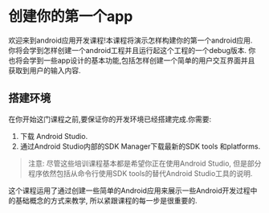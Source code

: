 # 创建你的第一个app

欢迎来到android应用开发课程!本课程将演示怎样构建你的第一个android应用.
你将会学到怎样创建一个android工程并且运行起这个工程的一个debug版本.
你也将会学到一些app设计的基本功能,包括怎样创建一个简单的用户交互界面并且获取到用户的输入内容.

## 搭建环境

在你开始这门课程之前,要保证你的开发环境已经搭建完成.你需要:
  1. 下载 Android Studio.
  2. 通过Android Studio内部的SDK Manager下载最新的SDK tools 和platforms.

>注意:
尽管这些培训课程基本都是希望你正在使用Android Studio,
但是部分程序依然包括从命令行使用SDK tools的替代Android Studio工具的说明.

这个课程运用了通过创建一些简单的Android应用来展示一些Android开发过程中的基础概念的方式来教学,
所以紧跟课程的每一步是很重要的.
